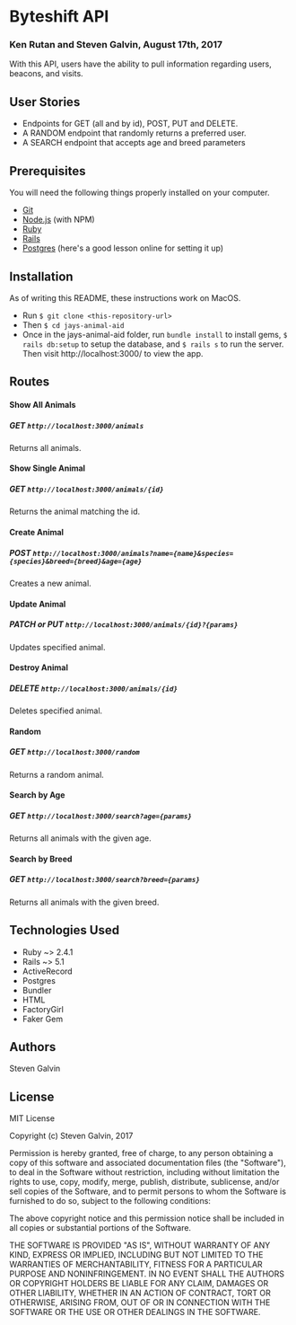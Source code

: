 # Byteshift API
###
### Ken Rutan and Steven Galvin, August 17th, 2017
With this API, users have the ability to pull information regarding users, beacons, and visits.

## User Stories

  * Endpoints for GET (all and by id), POST, PUT and DELETE.
  * A RANDOM endpoint that randomly returns a preferred user.
  * A SEARCH endpoint that accepts age and breed parameters

## Prerequisites

You will need the following things properly installed on your computer.

* [Git](https://git-scm.com/)
* [Node.js](https://nodejs.org/) (with NPM)
* [Ruby](https://www.ruby-lang.org/en/downloads/)
* [Rails](http://rubyonrails.org/)
* [Postgres](https://www.learnhowtoprogram.com/ruby/ruby-database-basics/installing-postgres-7fb0cff7-a0f5-4b61-a0db-8a928b9f67ef) (here's a good lesson online for setting it up)

## Installation

As of writing this README, these instructions work on MacOS.

* Run `$ git clone <this-repository-url>`
* Then `$ cd jays-animal-aid`
* Once in the jays-animal-aid folder, run `bundle install` to install gems, `$ rails db:setup` to setup the database, and `$ rails s` to run the server. Then visit http://localhost:3000/ to view the app.

## Routes

#### Show All Animals
##### GET `http://localhost:3000/animals`
Returns all animals.

#### Show Single Animal
##### GET `http://localhost:3000/animals/{id}`
Returns the animal matching the id.

#### Create Animal
##### POST `http://localhost:3000/animals?name={name}&species={species}&breed={breed}&age={age}`
Creates a new animal.

#### Update Animal
##### PATCH or PUT `http://localhost:3000/animals/{id}?{params}`
Updates specified animal.

#### Destroy Animal
##### DELETE `http://localhost:3000/animals/{id}`
Deletes specified animal.

#### Random
##### GET `http://localhost:3000/random`
Returns a random animal.

#### Search by Age
##### GET `http://localhost:3000/search?age={params}`
Returns all animals with the given age.

#### Search by Breed
##### GET `http://localhost:3000/search?breed={params}`
Returns all animals with the given breed.

## Technologies Used

* Ruby ~> 2.4.1
* Rails ~> 5.1
* ActiveRecord
* Postgres
* Bundler
* HTML
* FactoryGirl
* Faker Gem

## Authors

Steven Galvin

## License

MIT License

Copyright (c) Steven Galvin, 2017

Permission is hereby granted, free of charge, to any person obtaining a copy
of this software and associated documentation files (the "Software"), to deal
in the Software without restriction, including without limitation the rights
to use, copy, modify, merge, publish, distribute, sublicense, and/or sell
copies of the Software, and to permit persons to whom the Software is furnished to do so, subject to the following conditions:

The above copyright notice and this permission notice shall be included in all
copies or substantial portions of the Software.

THE SOFTWARE IS PROVIDED "AS IS", WITHOUT WARRANTY OF ANY KIND, EXPRESS OR
IMPLIED, INCLUDING BUT NOT LIMITED TO THE WARRANTIES OF MERCHANTABILITY,
FITNESS FOR A PARTICULAR PURPOSE AND NONINFRINGEMENT. IN NO EVENT SHALL THE
AUTHORS OR COPYRIGHT HOLDERS BE LIABLE FOR ANY CLAIM, DAMAGES OR OTHER
LIABILITY, WHETHER IN AN ACTION OF CONTRACT, TORT OR OTHERWISE, ARISING FROM,
OUT OF OR IN CONNECTION WITH THE SOFTWARE OR THE USE OR OTHER DEALINGS IN THE
SOFTWARE.
